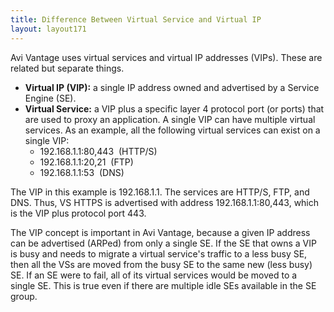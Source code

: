 ```yaml
---
title: Difference Between Virtual Service and Virtual IP
layout: layout171
---
```

Avi Vantage uses virtual services and virtual IP addresses (VIPs). These are related but separate things.

* **Virtual IP (VIP):** a single IP address owned and advertised by a Service Engine (SE).
* **Virtual Service:** a VIP plus a specific layer 4 protocol port (or ports) that are used to proxy an application. A single VIP can have multiple virtual services. As an example, all the following virtual services can exist on a single VIP:  
    * 192.168.1.1:80,443  (HTTP/S)
    * 192.168.1.1:20,21  (FTP)
    * 192.168.1.1:53  (DNS) 

The VIP in this example is 192.168.1.1. The services are HTTP/S, FTP, and DNS. Thus, VS HTTPS is advertised with address 192.168.1.1:80,443, which is the VIP plus protocol port 443.

The VIP concept is important in Avi Vantage, because a given IP address can be advertised (ARPed) from only a single SE. If the SE that owns a VIP is busy and needs to migrate a virtual service's traffic to a less busy SE, then all the VSs are moved from the busy SE to the same new (less busy) SE. If an SE were to fail, all of its virtual services would be moved to a single SE. This is true even if there are multiple idle SEs available in the SE group.
